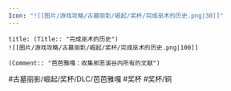 ```yaml
---
Icon: "![[图片/游戏攻略/古墓丽影/崛起/奖杯/完成巫术的历史.png|30]]"
---
```

```ad-common-bronze-trophy
title: (Title:: "完成巫术的历史")
![[图片/游戏攻略/古墓丽影/崛起/奖杯/完成巫术的历史.png|100]]

(Comment:: "芭芭雅嘎：收集邪恶溪谷内所有的文献")
```

#古墓丽影/崛起/奖杯/DLC/芭芭雅嘎 #奖杯 #奖杯/铜
